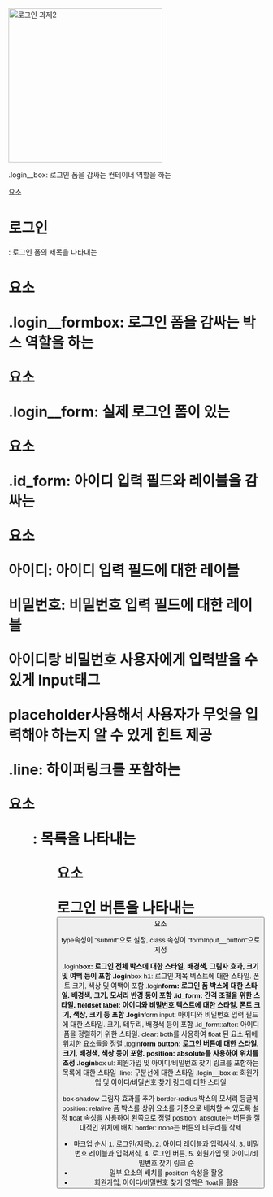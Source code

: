 <img width="303" alt="로그인 과제2" src="https://github.com/hyeiiin/home-work/assets/126502807/1007f1c1-9a82-4222-9a3d-9f0b53407102">

.login\_\_box: 로그인 폼을 감싸는 컨테이너 역할을 하는 <div> 요소

<h1>로그인</h1>: 로그인 폼의 제목을 나타내는 <h1> 요소
  
.login__formbox: 로그인 폼을 감싸는 박스 역할을 하는 <div> 요소
  
.login__form: 실제 로그인 폼이 있는 <form> 요소
  
.id_form: 아이디 입력 필드와 레이블을 감싸는 <div> 요소
  
<label for="id">아이디</label>: 아이디 입력 필드에 대한 레이블
  
<label for="password">비밀번호</label>: 비밀번호 입력 필드에 대한 레이블
  
아이디랑 비밀번호 사용자에게 입력받을 수 있게 Input태그
  
placeholder사용해서 사용자가 무엇을 입력해야 하는지 알 수 있게 힌트 제공
  
.line: 하이퍼링크를 포함하는 <div> 요소
  
<ul>: 목록을 나타내는 <ul> 요소
  
로그인 버튼을 나타내는 <button> 요소 
  
type속성이 "submit"으로 설정, class 속성이 "formInput__button"으로 지정

.login**box: 로그인 전체 박스에 대한 스타일. 배경색, 그림자 효과, 크기 및 여백 등이 포함
.login**box h1: 로그인 제목 텍스트에 대한 스타일. 폰트 크기, 색상 및 여백이 포함
.login**form: 로그인 폼 박스에 대한 스타일. 배경색, 크기, 모서리 반경 등이 포함
.id_form: 간격 조절을 위한 스타일.
fieldset label: 아이디와 비밀번호 텍스트에 대한 스타일. 폰트 크기, 색상, 크기 등 포함
.login**form input: 아이디와 비밀번호 입력 필드에 대한 스타일. 크기, 테두리, 배경색 등이 포함
.id_form::after: 아이디 폼을 정렬하기 위한 스타일.
clear: both를 사용하여 float 된 요소 뒤에 위치한 요소들을 정렬
.login**form button: 로그인 버튼에 대한 스타일. 크기, 배경색, 색상 등이 포함.
position: absolute를 사용하여 위치를 조정
.login**box ul: 회원가입 및 아이디/비밀번호 찾기 링크를 포함하는 목록에 대한 스타일
.line: 구분선에 대한 스타일
.login\_\_box a: 회원가입 및 아이디/비밀번호 찾기 링크에 대한 스타일

box-shadow 그림자 효과를 추가
border-radius 박스의 모서리 둥글게
position: relative 폼 박스를 상위 요소를 기준으로 배치할 수 있도록 설정
float 속성을 사용하여 왼쪽으로 정렬
position: absolute는 버튼을 절대적인 위치에 배치
border: none는 버튼의 테두리를 삭제

- 마크업 순서 1. 로그인(제목), 2. 아이디 레이블과 입력서식, 3. 비밀번호 레이블과 입력서식, 4. 로그인 버튼, 5. 회원가입 및 아이디/비밀번호 찾기 링크 순
- 일부 요소의 배치를 position 속성을 활용
- 회원가입, 아이디/비밀번호 찾기 영역은 float을 활용
